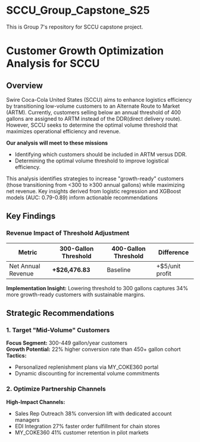 # SCCU_Group_Capstone_S25
This is Group 7's repository for SCCU capstone project.
# Customer Growth Optimization Analysis for SCCU

##  Overview
Swire Coca-Cola United States (SCCU) aims to enhance logistics efficiency by transitioning low-volume customers to an Alternate Route to Market (ARTM). 
Currently, customers selling below an annual threshold of 400 gallons are assigned to ARTM instead of the DDR(direct delivery route). However, SCCU seeks to determine the optimal volume threshold that maximizes operational efficiency and revenue.

**Our analysis will meet to these missions**

- Identifying which customers should be included in ARTM versus DDR.
- Determining the optimal volume threshold to improve logistical efficiency.

This analysis identifies strategies to increase "growth-ready" customers (those transitioning from <300 to ≥300 annual gallons) while maximizing net revenue. Key insights derived from logistic regression and XGBoost models (AUC: 0.79-0.89) inform actionable recommendations
## Key Findings

### Revenue Impact of Threshold Adjustment
| Metric                | 300-Gallon Threshold | 400-Gallon Threshold | Difference    |
|-----------------------|----------------------|----------------------|---------------|
| Net Annual Revenue    | **+$26,476.83**      | Baseline             | +$5/unit profit|

**Implementation Insight:** Lowering threshold to 300 gallons captures 34% more growth-ready customers with sustainable margins.

## Strategic Recommendations

### 1. Target "Mid-Volume" Customers
**Focus Segment:** 300-449 gallon/year customers  
**Growth Potential:** 22% higher conversion rate than 450+ gallon cohort  
**Tactics:**
- Personalized replenishment plans via MY_COKE360 portal
- Dynamic discounting for incremental volume commitments

### 2. Optimize Partnership Channels
**High-Impact Channels:**

- Sales Rep Outreach 38% conversion lift with dedicated account managers
- EDI Integration 27% faster order fulfillment for chain stores
- MY_COKE360 41% customer retention in pilot markets
